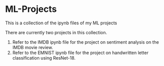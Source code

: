 # ML-Projects
This is a collection of the ipynb files of my ML projects

There are currently two projects in this collection.

1. Refer to the IMDB ipynb file for the project on sentiment analysis on the IMDB movie review.
2. Refer to the EMNIST ipynb file for the project on handwritten letter classification using ResNet-18.
